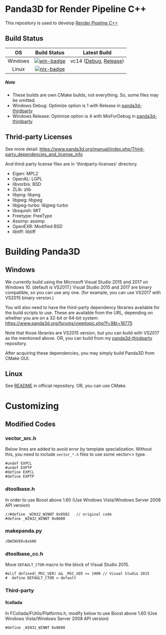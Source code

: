 # Panda3D for Render Pipeline C++

This repository is used to develop [Render Pipeline C++](https://github.com/bluekyu/render_pipeline_cpp)



## Build Status

| OS       | Build Status             | Latest Build                                      |
| :------: | :----------------------: | :-----------------------------------------------: |
| Windows  | [![win-badge]][win-link] | vc14 ([Debug][win-debug], [Release][win-release]) |
| Linux    | [![nix-badge]][nix-link] |                                                   |

[win-badge]: https://ci.appveyor.com/api/projects/status/dti693iydj981tu5/branch/master?svg=true "AppVeyor build status"
[win-link]: https://ci.appveyor.com/project/bluekyu/panda3d/branch/master "AppVeyor build link"
[win-debug]: https://ci.appveyor.com/api/projects/bluekyu/panda3d/artifacts/panda3d.7z?branch=master&job=Configuration%3A+Debug "Download latest build (Debug)"
[win-release]: https://ci.appveyor.com/api/projects/bluekyu/panda3d/artifacts/panda3d.7z?branch=master&job=Configuration%3A+Release "Download latest build (Release)"
[nix-badge]: https://travis-ci.org/bluekyu/panda3d.svg?branch=master "Travis build status"
[nix-link]: https://travis-ci.org/bluekyu/panda3d "Travis build link"

##### Note
- These builds are own CMake builds, not everything. So, some files may be omitted.
- Windows Debug: Optimize option is 1 with Release in [panda3d-thirdparty](https://github.com/bluekyu/panda3d-thirdparty)
- Windows Release: Optimize option is 4 with MixForDebug in [panda3d-thirdparty](https://github.com/bluekyu/panda3d-thirdparty)



## Thrid-party Licenses
See more detail: https://www.panda3d.org/manual/index.php/Third-party_dependencies_and_license_info

And third-party license files are in 'thirdparty-licenses' directory.

- Eigen: MPL2
- OpenAL: LGPL
- libvorbis: BSD
- ZLib: zlib
- libpng: libpng
- libjpeg: libjpeg
- libjpeg-turbo: libjpeg-turbo
- libsquish: MIT
- Freetype: FreeType
- Assimp: assimp
- OpenEXR: Modified BSD
- libtiff: libtiff



# Building Panda3D
## Windows

We currently build using the Microsoft Visual Studio 2015 and 2017 on Windows 10. (default is VS2017.)
Visual Studio 2015 and 2017 are binary compatible, so you can use any one.
(for example, you can use VS2017 with VS2015 binary version.)

You will also need to have the third-party dependency libraries available for
the build scripts to use. These are available from the URL,
depending on whether you are on a 32-bit or 64-bit system:
https://www.panda3d.org/forums/viewtopic.php?f=9&t=18775

Note that those libraries are VS2015 version, but you can build with VS2017 as the mentioned above.
OR, you can build from my [panda3d-thirdparty](https://github.com/bluekyu/panda3d-thirdparty) repository.

After acquiring these dependencies, you may simply build Panda3D from CMake GUI.


## Linux

See [README](https://github.com/bluekyu/panda3d) in official repository. OR, you can use CMake.



# Customizing

## Modified Codes

### vector_src.h
Below lines are added to avoid error by template specialization.
Without this, you need to include `vector_*.h` files to use some vector<> type.
```
#undef EXPCL
#undef EXPTP
#define EXPCL
#define EXPTP
```

### dtoolbase.h
In order to use Boost above 1.60
(Use Windows Vista/Windows Server 2008 API version)
```
//#define _WIN32_WINNT 0x0502   // original code
#define _WIN32_WINNT 0x0600
```

### makepanda.py
```
/DWINVER=0x600
```

### dtoolbase_cc.h
Move `DEFAULT_CTOR` macro to the block of Visual Studio 2015.
```
#elif defined(_MSC_VER) && _MSC_VER >= 1900 // Visual Studio 2015
#  define DEFAULT_CTOR = default
```


### Third-party
#### fcollada
In FCollada/FUtils/Platforms.h, modify below to use Boost above 1.60
(Use Windows Vista/Windows Server 2008 API version)
```
#define _WIN32_WINNT 0x0600
```
